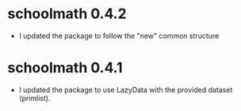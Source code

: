 # schoolmath 0.4.2 
* I updated the package to follow the "new" common structure

# schoolmath 0.4.1 

* I updated the package to use LazyData with the provided dataset (primlist).


